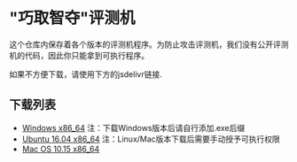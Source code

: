 # "巧取智夺"评测机

这个仓库内保存着各个版本的评测机程序。为防止攻击评测机，我们没有公开评测机的代码，因此你只能拿到可执行程序。

如果不方便下载，请使用下方的jsdelivr链接.

## 下载列表
- [Windows x86_64](https://cdn.jsdelivr.net/gh/ssast-tech/thuai-egg-releases/eggs-windows-x86_64) 注：下载Windows版本后请自行添加.exe后缀
- [Ubuntu 16.04 x86_64](https://cdn.jsdelivr.net/gh/ssast-tech/thuai-egg-releases/eggs-ubuntu-16.04-x86_64) 注：Linux/Mac版本下载后需要手动授予可执行权限
- [Mac OS 10.15 x86_64](https://cdn.jsdelivr.net/gh/ssast-tech/thuai-egg-releases/eggs-macos-10.15-x86_64)
